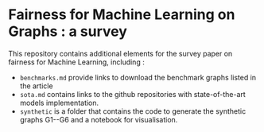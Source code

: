 # Fairness for Machine Learning on Graphs : a survey

This repository contains additional elements for the survey paper on fairness
for Machine Learning, including :

- `benchmarks.md` provide links to download the benchmark graphs listed in the
article
- `sota.md` contains links to the github repositories with state-of-the-art
models implementation.
- `synthetic` is a folder that contains the code to generate the synthetic
graphs G1--G6 and a notebook for visualisation.
